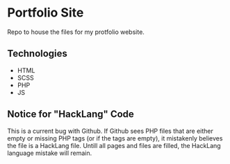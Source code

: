 # Portfolio Site
Repo to house the files for my protfolio website.

## Technologies
- HTML
- SCSS
- PHP
- JS

## Notice for "HackLang" Code
This is a current bug with Github. If Github sees PHP files that are either empty or missing PHP tags (or if the tags are empty), it mistakenly believes the file is a HackLang file. Untill all pages and files are filled, the HackLang language mistake will remain.